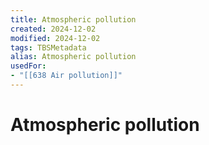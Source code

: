```yaml
---
title: Atmospheric pollution
created: 2024-12-02
modified: 2024-12-02
tags: TBSMetadata
alias: Atmospheric pollution
usedFor:
- "[[638 Air pollution]]"
---
```

# Atmospheric pollution
